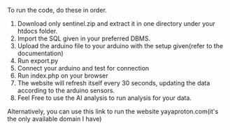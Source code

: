 To run the code, do these in order.

1. Download only sentinel.zip and extract it in one directory under your htdocs folder.
2. Import the SQL given in your preferred DBMS.
3. Upload the arduino file to your arduino with the setup given(refer to the documentation)
4. Run export.py
5. Connect your arduino and test for connection
6. Run index.php on your browser
7. The website will refresh itself every 30 seconds, updating the data according to the arduino sensors.
8. Feel Free to use the AI analysis to run analysis for your data.
   
Alternatively, you can use this link to run the website
yayaproton.com(it's the only available domain I have)
